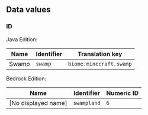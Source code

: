 ## Data values
### ID
Java Edition:

| Name  | Identifier | Translation key         |
|-------|------------|-------------------------|
| Swamp | `swamp`    | `biome.minecraft.swamp` |

Bedrock Edition:

| Name                | Identifier  | Numeric ID |
|---------------------|-------------|------------|
| [No displayed name] | `swampland` | `6`        |


